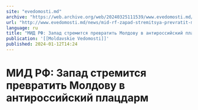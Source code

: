 ```yaml
---
site: "evedomosti.md"
archive: "https://web.archive.org/web/20240325111539/www.evedomosti.md/news/mid-rf-zapad-stremitsya-prevratit-moldovu-v-antirossijskij-p"
url: "http://www.evedomosti.md/news/mid-rf-zapad-stremitsya-prevratit-moldovu-v-antirossijskij-p"
language: ru
title: "МИД РФ: Запад стремится превратить Молдову в антироссийский плацдарм"
publication: '[[Moldavskie Vedomosti]]'
published: 2024-01-12T14:24
---
```


# МИД РФ: Запад стремится превратить Молдову в антироссийский плацдарм

